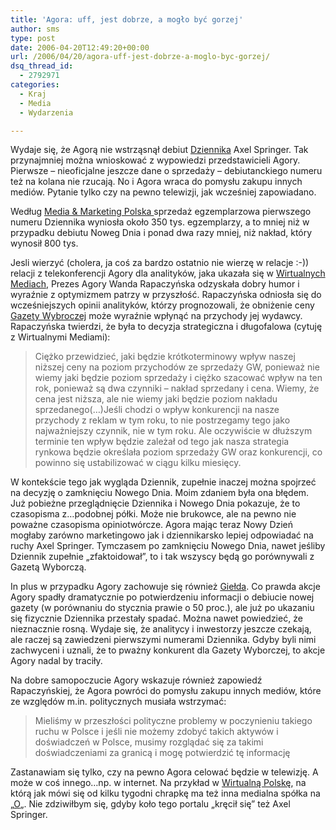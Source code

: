 ```yaml
---
title: 'Agora: uff, jest dobrze, a mogło być gorzej'
author: sms
type: post
date: 2006-04-20T12:49:20+00:00
url: /2006/04/20/agora-uff-jest-dobrze-a-moglo-byc-gorzej/
dsq_thread_id:
  - 2792971
categories:
  - Kraj
  - Media
  - Wydarzenia

---
```

Wydaje się, że Agorą nie wstrząsnął debiut <a target="_blank" href="http://www.dziennik.pl">Dziennika</a> Axel Springer. Tak przynajmniej można wnioskować z wypowiedzi przedstawicieli Agory. Pierwsze &#8211; nieoficjalne jeszcze dane o sprzedaży &#8211; debiutanckiego numeru też na kolana nie rzucają. No i Agora wraca do pomysłu zakupu innych mediów. Pytanie tylko czy na pewno telewizji, jak wcześniej zapowiadano.

<p align="left">
  <!--more-->
</p>

<p align="left">
  Według <a target="_blank" href="http://www.media.com.pl/">Media & Marketing Polska </a>sprzedaż egzemplarzowa pierwszego numeru Dziennika wyniosła około 350 tys. egzemplarzy, a to mniej niż w przypadku debiutu Noweg Dnia i ponad dwa razy mniej, niż nakład, który wynosił 800 tys.
</p>

<p align="left">
  Jesli wierzyć (cholera, ja coś za bardzo ostatnio nie wierzę w relacje :-)) relacji z telekonferencji Agory dla analityków, jaka ukazała się w <a target="_blank" href="http://www.wirtualnemedia.pl/document,,1050387,Rapaczynska_Agora_nie_boi_sie_o_przychody_z_reklam_w_2006_r..html">Wirtualnych Mediach</a>, Prezes Agory Wanda Rapaczyńska odzyskała dobry humor i wyraźnie z optymizmem patrzy w przyszłość. Rapaczyńska odniosła się do wcześniejszych opinii analityków, którzy prognozowali, że obniżenie ceny <a target="_blank" href="http://www.wyborcza.pl">Gazety Wybroczej</a> może wyraźnie wpłynąć na przychody jej wydawcy. Rapaczyńska twierdzi, że była to decyzja strategiczna i długofalowa (cytuję z Wirtualnymi Mediami):
</p>

> <p align="left">
>   Ciężko przewidzieć, jaki będzie krótkoterminowy wpływ naszej niższej ceny na poziom przychodów ze sprzedaży GW, ponieważ nie wiemy jaki będzie poziom sprzedaży i ciężko szacować wpływ na ten rok, ponieważ są dwa czynniki &#8211; nakład sprzedany i cena. Wiemy, że cena jest niższa, ale nie wiemy jaki będzie poziom nakładu sprzedanego(&#8230;)Jeśli chodzi o wpływ konkurencji na nasze przychody z reklam w tym roku, to nie postrzegamy tego jako najważniejszy czynnik, nie w tym roku. Ale oczywiście w dłuższym terminie ten wpływ będzie zależał od tego jak nasza strategia rynkowa będzie określała poziom sprzedaży GW oraz konkurencji, co powinno się ustabilizować w ciągu kilku miesięcy.
> </p>

<p align="left">
  W kontekście tego jak wygląda Dziennik, zupełnie inaczej można spojrzeć na decyzję o zamknięciu Nowego Dnia. Moim zdaniem była ona błędem. Już pobieżne przeglądnięcie Dziennika i Nowego Dnia pokazuje, że to czasopisma z&#8230;podobnej półki. Może nie brukowce, ale na pewno nie poważne czasopisma opiniotwórcze. Agora mając teraz Nowy Dzień mogłaby zarówno marketingowo jak i dziennikarsko lepiej odpowiadać na ruchy Axel Springer. Tymczasem po zamknięciu Nowego Dnia, nawet jeśliby Dziennik zupełnie &#8222;zfaktoidował&#8221;, to i tak wszyscy będą go porównywali z Gazetą Wyborczą.
</p>

<p align="left">
  In plus w przypadku Agory zachowuje się również <a target="_blank" href="http://mojeinwestycje.interia.pl/gie/prof/spolki/notowania?wlid=1">Giełda</a>. Co prawda akcje Agory spadły dramatycznie po potwierdzeniu informacji o debiucie nowej gazety (w porównaniu do stycznia prawie o 50 proc.), ale już po ukazaniu się fizycznie Dziennika przestały spadać. Można nawet powiedzieć, że nieznacznie rosną. Wydaje się, że analitycy i inwestorzy jeszcze czekają, ale raczej są zawiedzeni pierwszymi numerami Dziennika. Gdyby byli nimi zachwyceni i uznali, że to pważny konkurent dla Gazety Wyborczej, to akcje Agory nadal by traciły.
</p>

<p align="left">
  Na dobre samopoczucie Agory wskazuje również zapowiedź Rapaczyńskiej, że Agora powróci do pomysłu zakupu innych mediów, które ze względów m.in. politycznych musiała wstrzymać:
</p>

> <p align="left">
>   Mieliśmy w przeszłości polityczne problemy w poczynieniu takiego ruchu w Polsce i jeśli nie możemy zdobyć takich aktywów i doświadczeń w Polsce, musimy rozglądać się za takimi doświadczeniami za granicą i mogę potwierdzić tę informację
> </p>

<p align="left">
  Zastanawiam się tylko, czy na pewno Agora celować będzie w telewizję. A może w coś innego&#8230;np. w internet. Na przykład w <a target="_blank" href="http://www.wp.pl">Wirtualną Polskę</a>, na którą jak mówi się od kilku tygodni chrapkę ma też inna medialna spółka na &#8222;<a target="_blank" href="http://www.orkla-press.pl/">O</a>&#8222;. Nie zdziwiłbym się, gdyby koło tego portalu &#8222;kręcił się&#8221; też Axel Springer.
</p>